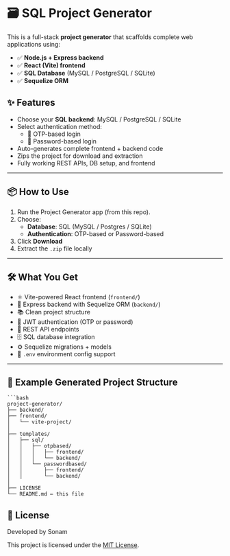 # 🗃️ SQL Project Generator

This is a full-stack **project generator** that scaffolds complete web applications using:

- ✅ **Node.js + Express backend**
- ✅ **React (Vite) frontend**
- ✅ **SQL Database** (MySQL / PostgreSQL / SQLite)
- ✅ **Sequelize ORM**

## ✨ Features

- Choose your **SQL backend**: MySQL / PostgreSQL / SQLite
- Select authentication method:
  - 🔑 OTP-based login
  - 🔐 Password-based login
- Auto-generates complete frontend + backend code
- Zips the project for download and extraction
- Fully working REST APIs, DB setup, and frontend

---

## 📦 How to Use

1. Run the Project Generator app (from this repo).
2. Choose:
   - **Database**: SQL (MySQL / Postgres / SQLite)
   - **Authentication**: OTP-based or Password-based
3. Click **Download**
4. Extract the `.zip` file locally

---

## 🛠 What You Get

- ⚛️ Vite-powered React frontend (`frontend/`)
- 🧪 Express backend with Sequelize ORM (`backend/`)
- 📚 Clean project structure
- 🔐 JWT authentication (OTP or password)
- 🔁 REST API endpoints
- 🗄️ SQL database integration
- ⚙️ Sequelize migrations + models
- 🌱 `.env` environment config support

---

## 📁 Example Generated Project Structure

    ```bash
    project-generator/
    ├── backend/
    ├── frontend/
    │   └── vite-project/
    │
    ├── templates/
    │   ├── sql/
    │   │   ├── otpbased/
    │   │   │   ├── frontend/
    │   │   │   └── backend/
    │   │   └── passwordbased/
    │   │       ├── frontend/
    │   │       └── backend/
    │
    ├── LICENSE
    └── README.md ← this file


## 📄 License

Developed by Sonam

This project is licensed under the [MIT License](./LICENSE).
